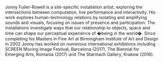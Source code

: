 Jonny Fuller-Rowell is a site-specific installation artist, exploring the intersections between computation, live performance and interactivity. His work explores human-technology relations by isolating and amplifying sounds and visuals, focusing on issues of presence and participation. The installations investigate ways that our relationship to objects, space and time can shape our perceptual experience of �being in the world�. Since completing his Masters in Fine Art at Birmingham Institute of Art and Design in 2002 Jonny has worked on numerous international exhibitions including SCREEN Moving Image Festival, Barcelona (2017), The Biennial for Emerging Arts, Romania (2017) and The Starmach Gallery, Krakow (2016).